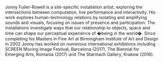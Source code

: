 Jonny Fuller-Rowell is a site-specific installation artist, exploring the intersections between computation, live performance and interactivity. His work explores human-technology relations by isolating and amplifying sounds and visuals, focusing on issues of presence and participation. The installations investigate ways that our relationship to objects, space and time can shape our perceptual experience of �being in the world�. Since completing his Masters in Fine Art at Birmingham Institute of Art and Design in 2002 Jonny has worked on numerous international exhibitions including SCREEN Moving Image Festival, Barcelona (2017), The Biennial for Emerging Arts, Romania (2017) and The Starmach Gallery, Krakow (2016).